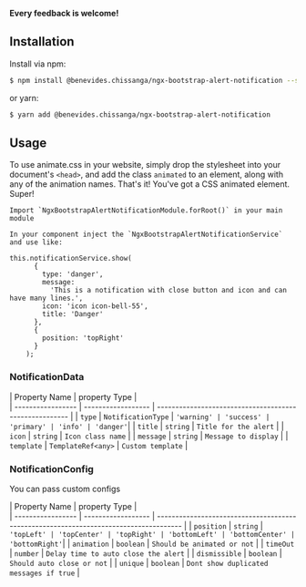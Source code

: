 **Every feedback is welcome!**

## Installation

Install via npm:

```bash
$ npm install @benevides.chissanga/ngx-bootstrap-alert-notification --save
```

or yarn:

```bash
$ yarn add @benevides.chissanga/ngx-bootstrap-alert-notification
```


## Usage

To use animate.css in your website, simply drop the stylesheet into your document's `<head>`, and add the class `animated` to an element, along with any of the animation names. That's it! You've got a CSS animated element. Super!

```
Import `NgxBootstrapAlertNotificationModule.forRoot()` in your main module 
```

```
In your component inject the `NgxBootstrapAlertNotificationService` and use like:

this.notificationService.show(
      {
        type: 'danger',
        message:
          'This is a notification with close button and icon and can have many lines.',
        icon: 'icon icon-bell-55',
        title: 'Danger'
      },
      {
        position: 'topRight'
      }
    );
```

### NotificationData
| Property Name     | property Type      |      
| ----------------- | ------------------ | ------------------------------------------------------ |
| `type`            | `NotificationType` | `'warning' | 'success' | 'primary' | 'info' | 'danger'`|
| `title`           | `string`           | `Title for the alert`                                  |
| `icon`            | `string`           | `Icon class name`                                      |
| `message`         | `string`           | `Message to display`                                   |
| `template`        | `TemplateRef<any>` | `Custom template`                                      |

### NotificationConfig

You can pass custom configs 

| Property Name     | property Type      |      
| ----------------- | ------------------ | ------------------------------------------------------------------------------------- |
| `position`        | `string`           | `'topLeft' | 'topCenter' | 'topRight' | 'bottomLeft' | 'bottomCenter' | 'bottomRight'`|
| `animation`       | `boolean`          | `Should be animated or not`                                                           |
| `timeOut`         | `number`           | `Delay time to auto close the alert`                                                  |
| `dismissible`     | `boolean`          | `Should auto close or not`                                                            |
| `unique`          | `boolean`          | `Dont show duplicated messages if true`                                               |
